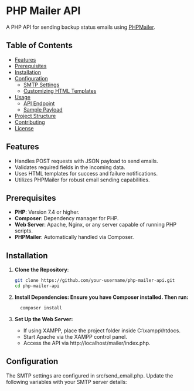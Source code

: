 # PHP Mailer API

A PHP API for sending backup status emails using [PHPMailer](https://github.com/PHPMailer/PHPMailer).

## Table of Contents

- [Features](#features)
- [Prerequisites](#prerequisites)
- [Installation](#installation)
- [Configuration](#configuration)
  - [SMTP Settings](#smtp-settings)
  - [Customizing HTML Templates](#customizing-html-templates)
- [Usage](#usage)
  - [API Endpoint](#api-endpoint)
  - [Sample Payload](#sample-payload)
- [Project Structure](#project-structure)
- [Contributing](#contributing)
- [License](#license)

## Features

- Handles POST requests with JSON payload to send emails.
- Validates required fields in the incoming data.
- Uses HTML templates for success and failure notifications.
- Utilizes PHPMailer for robust email sending capabilities.

## Prerequisites

- **PHP**: Version 7.4 or higher.
- **Composer**: Dependency manager for PHP.
- **Web Server**: Apache, Nginx, or any server capable of running PHP scripts.
- **PHPMailer**: Automatically handled via Composer.

## Installation

1. **Clone the Repository**:
   ```bash
   git clone https://github.com/your-username/php-mailer-api.git
   cd php-mailer-api

2. **Install Dependencies: Ensure you have Composer installed. Then run:**

    ```bash 
      composer install

3. **Set Up the Web Server:**
   
   - If using XAMPP, place the project folder inside C:\xampp\htdocs\.
   - Start Apache via the XAMPP control panel.
   - Access the API via http://localhost/mailer/index.php.

## Configuration

The SMTP settings are configured in src/send_email.php. Update the following variables with your SMTP server details:

